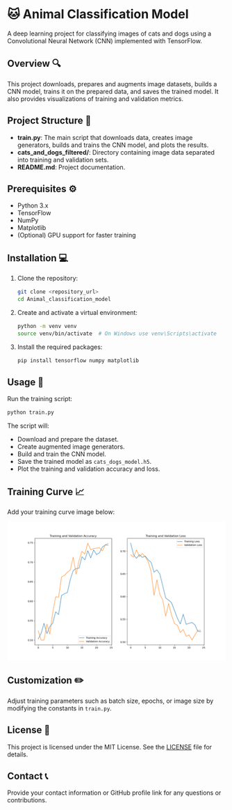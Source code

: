 # 🐱 Animal Classification Model

A deep learning project for classifying images of cats and dogs using a Convolutional Neural Network (CNN) implemented with TensorFlow.

## Overview 🔍

This project downloads, prepares and augments image datasets, builds a CNN model, trains it on the prepared data, and saves the trained model. It also provides visualizations of training and validation metrics.

## Project Structure 📁

- **train.py**: The main script that downloads data, creates image generators, builds and trains the CNN model, and plots the results.
- **cats_and_dogs_filtered/**: Directory containing image data separated into training and validation sets.
- **README.md**: Project documentation.

## Prerequisites ⚙️

- Python 3.x
- TensorFlow
- NumPy
- Matplotlib
- (Optional) GPU support for faster training

## Installation 💻

1. Clone the repository:
   ```bash
   git clone <repository_url>
   cd Animal_classification_model
   ```
2. Create and activate a virtual environment:
   ```bash
   python -m venv venv
   source venv/bin/activate  # On Windows use venv\Scripts\activate
   ```
3. Install the required packages:
   ```bash
   pip install tensorflow numpy matplotlib
   ```

## Usage 🚀

Run the training script:
```bash
python train.py
```
The script will:
- Download and prepare the dataset.
- Create augmented image generators.
- Build and train the CNN model.
- Save the trained model as `cats_dogs_model.h5`.
- Plot the training and validation accuracy and loss.

## Training Curve 📈

Add your training curve image below:

![Training Curve](training_curves/Figure_3.png)  <!-- Replace with your image path -->

## Customization ✏️

Adjust training parameters such as batch size, epochs, or image size by modifying the constants in `train.py`.

## License 📜

This project is licensed under the MIT License. See the [LICENSE](LICENSE) file for details.

## Contact 📞

Provide your contact information or GitHub profile link for any questions or contributions.
